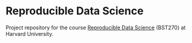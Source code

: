 # Reproducible Data Science

Project repository for the course [Reproducible Data Science](https://www.coursicle.com/harvard/courses/BST/270/) (BST270) at Harvard University. 
